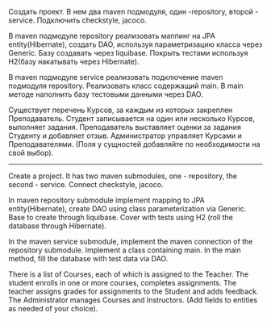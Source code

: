 Создать проект. В нем два maven подмодуля, один -repository, второй - service. Подключить checkstyle, jacoco.

В maven подмодуле repository реализовать маппинг на JPA entity(Hibernate), создать DAO, используя параметризацию класса через Generic. Базу создавать через liquibase. Покрыть тестами используя H2(базу накатывать через Hibernate).

В maven подмодуле service реализовать подключение maven подмодуля repository. Реализовать класс содержащий main. В main методе наполнить базу тестовыми данными через DAO.

Существует перечень Курсов, за каждым из которых закреплен Преподаватель. Студент записывается на один или несколько Курсов, выполняет задания. Преподаватель выставляет оценки за задания Студенту и добавляет отзыв. Администратор управляет Курсами и Преподавателями. (Поля у сущностей добавляйте по необходимости на свой выбор).
__________
Create a project. It has two maven submodules, one - repository, the second - service. Connect checkstyle, jacoco.

In maven repository submodule implement mapping to JPA entity(Hibernate), create DAO using class parameterization via Generic. Base to create through liquibase. Cover with tests using H2 (roll the database through Hibernate).

In the maven service submodule, implement the maven connection of the repository submodule. Implement a class containing main. In the main method, fill the database with test data via DAO.

There is a list of Courses, each of which is assigned to the Teacher. The student enrolls in one or more courses, completes assignments. The teacher assigns grades for assignments to the Student and adds feedback. The Administrator manages Courses and Instructors. (Add fields to entities as needed of your choice).
